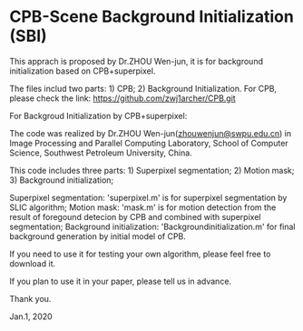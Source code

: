 # CPB-Scene Background Initialization (SBI)
This apprach is proposed by Dr.ZHOU Wen-jun, it is for background initialization based on CPB+superpixel.

The files includ two parts: 1) CPB; 2) Background Initialization.
For CPB, please check the link: https://github.com/zwj1archer/CPB.git

For Backgroud Initialization by CPB+superpixel:

The code was realized by Dr.ZHOU Wen-jun(zhouwenjun@swpu.edu.cn) in Image Processing and Parallel Computing Laboratory, School of Computer Science, Southwest Petroleum University, China.

This code includes three parts: 1) Superpixel segmentation; 2) Motion mask; 3) Background initialization;

Superpixel segmentation: 'superpixel.m' is for superpixel segmentation by SLIC algorithm;
Motion mask: 'mask.m' is for motion detection from the result of foregound detecion by CPB and combined with  superpixel segmentation;
Background initialization: 'Backgroundinitialization.m' for final background generation by initial model of CPB.


If you need to use it for testing your own algorithm, please feel free to download it.

If you plan to use it in your paper, please tell us in advance.

Thank you.

Jan.1, 2020

